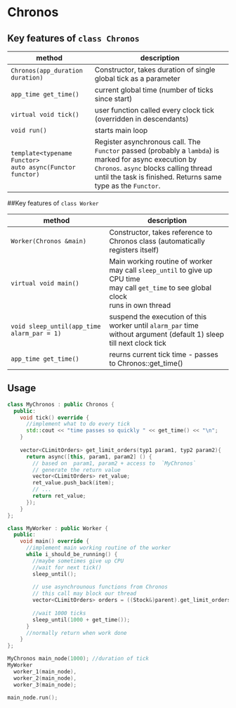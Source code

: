 # Chronos

## Key features of `class Chronos`

| method                                                         | description                                                                                                                                                                                                      |
|----------------------------------------------------------------|------------------------------------------------------------------------------------------------------------------------------------------------------------------------------------------------------------------|
| `Chronos(app_duration duration)`                               | Constructor, takes duration of single global tick as a parameter                                                                                                                                                 |
| `app_time get_time()`                                          | current global time (number of ticks since start)                                                                                                                                                                |
| `virtual void tick()`                                          | user function called every clock tick (overridden in descendants)                                                                                                                                                |
| `void run()`                                                   | starts main loop                                                                                                                                                                                                 |
| `template<typename Functor>`<br/>`auto async(Functor functor)` | Register asynchronous call. The `Functor` passed (probably a `lambda`) is marked for async execution by `Chronos`. `async` blocks calling thread until the task is finished. Returns same type as the `Functor`. |


##Key features of `class Worker`


| method                                     | description                                                                                                                                         |
|--------------------------------------------|-----------------------------------------------------------------------------------------------------------------------------------------------------|
| `Worker(Chronos &main)`                    | Constructor, takes reference to Chronos class (automatically registers itself)                                                                      |
| `virtual void main()`                      | Main working routine of worker <br/> may call `sleep_until` to give up CPU time <br/>may call `get_time` to see global clock<br/>runs in own thread |
| `void sleep_until(app_time alarm_par = 1)` | suspend the execution of this worker until `alarm_par` time <br/>without argument (default 1) sleep till next clock tick                            |
| `app_time get_time()`                      | reurns current tick time - passes to Chronos::get_time()                                                                                            |          

## Usage

```c++
class MyChronos : public Chronos {
  public:
    void tick() override {
      //implement what to do every tick
      std::cout << "time passes so quickly " << get_time() << "\n";
    }
        
    vector<CLimitOrders> get_limit_orders(typ1 param1, typ2 param2){
      return async([this, param1, param2] () {
        // based on  param1, param2 + access to  `MyChronos`
        // generate the return value
        vector<CLimitOrders> ret_value;
        ret_value.push_back(item);
        // ...
        return ret_value;
      });
    }      
};

class MyWorker : public Worker {
  public:
    void main() override {
      //implement main working routine of the worker
      while i_should_be_running() {
        //maybe sometimes give up CPU
        //wait for next tick()
        sleep_until();
        
        // use asynchrounous functions from Chronos
        // this call may block our thread
        vector<CLimitOrders> orders = ((Stock&)parent).get_limit_orders(1,2);
       
        //wait 1000 ticks
        sleep_until(1000 + get_time());
      }
      //normally return when work done 
    }
};

MyChronos main_node(1000); //duration of tick
MyWorker 
  worker_1(main_node),
  worker_2(main_node),
  worker_3(main_node);

main_node.run();

```